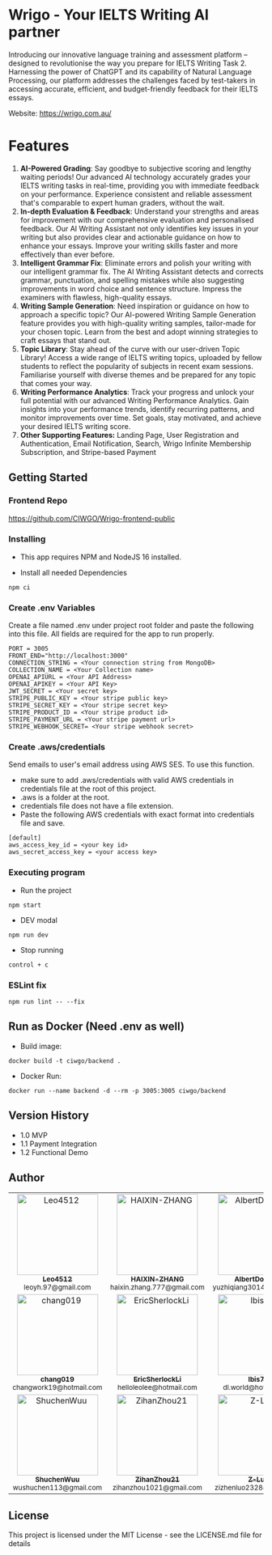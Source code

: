 # Wrigo - Your IELTS Writing AI partner

Introducing our innovative language training and assessment platform – designed to revolutionise the way you prepare for IELTS Writing Task 2. Harnessing the power of ChatGPT and its capability of Natural Language Processing, our platform addresses the challenges faced by test-takers in accessing accurate, efficient, and budget-friendly feedback for their IELTS essays.

Website: https://wrigo.com.au/

# Features

1. **AI-Powered Grading**: Say goodbye to subjective scoring and lengthy waiting periods! Our advanced AI technology accurately grades your IELTS writing tasks in real-time, providing you with immediate feedback on your performance. Experience consistent and reliable assessment that's comparable to expert human graders, without the wait.
2. **In-depth Evaluation & Feedback**: Understand your strengths and areas for improvement with our comprehensive evaluation and personalised feedback. Our AI Writing Assistant not only identifies key issues in your writing but also provides clear and actionable guidance on how to enhance your essays. Improve your writing skills faster and more effectively than ever before.
3. **Intelligent Grammar Fix**: Eliminate errors and polish your writing with our intelligent grammar fix. The AI Writing Assistant detects and corrects grammar, punctuation, and spelling mistakes while also suggesting improvements in word choice and sentence structure. Impress the examiners with flawless, high-quality essays.
4. **Writing Sample Generation**: Need inspiration or guidance on how to approach a specific topic? Our AI-powered Writing Sample Generation feature provides you with high-quality writing samples, tailor-made for your chosen topic. Learn from the best and adopt winning strategies to craft essays that stand out.
5. **Topic Library**: Stay ahead of the curve with our user-driven Topic Library! Access a wide range of IELTS writing topics, uploaded by fellow students to reflect the popularity of subjects in recent exam sessions. Familiarise yourself with diverse themes and be prepared for any topic that comes your way.
6. **Writing Performance Analytics**: Track your progress and unlock your full potential with our advanced Writing Performance Analytics. Gain insights into your performance trends, identify recurring patterns, and monitor improvements over time. Set goals, stay motivated, and achieve your desired IELTS writing score.
7. **Other Supporting Features:** Landing Page, User Registration and Authentication, Email Notification, Search, Wrigo Infinite Membership Subscription, and Stripe-based Payment

## Getting Started

### Frontend Repo

https://github.com/CIWGO/Wrigo-frontend-public

### Installing

- This app requires NPM and NodeJS 16 installed.

- Install all needed Dependencies

```
npm ci
```

### Create .env Variables

Create a file named .env under project root folder and paste the following into this file. 
All fields are required for the app to run properly. 

```
PORT = 3005
FRONT_END="http://localhost:3000"
CONNECTION_STRING = <Your connection string from MongoDB>
COLLECTION_NAME = <Your Collection name>
OPENAI_APIURL = <Your API Address>
OPENAI_APIKEY = <Your API Key>
JWT_SECRET = <Your secret key>
STRIPE_PUBLIC_KEY = <Your stripe public key>
STRIPE_SECRET_KEY = <Your stripe secret key>
STRIPE_PRODUCT_ID = <Your stripe product id>
STRIPE_PAYMENT_URL = <Your stripe payment url>
STRIPE_WEBHOOK_SECRET= <Your stripe webhook secret>
```

### Create .aws/credentials

Send emails to user's email address using AWS SES. To use this function. 
- make sure to add .aws/credentials with valid AWS credentials in credentials file at the root of this project.
- .aws is a folder at the root. 
- credentials file does not have a file extension. 
- Paste the following AWS credentials with exact format into credentials file and save. 

```
[default]
aws_access_key_id = <your key id>
aws_secret_access_key = <your access key>
```

### Executing program

- Run the project

```
npm start
```

- DEV modal

```
npm run dev
```

- Stop running

```
control + c
```

### ESLint fix

```
npm run lint -- --fix
```

## Run as Docker (Need .env as well)

- Build image:

```
docker build -t ciwgo/backend .
```

- Docker Run:

```
docker run --name backend -d --rm -p 3005:3005 ciwgo/backend
```

## Version History

- 1.0 MVP
- 1.1 Payment Integration
- 1.2 Functional Demo

## Author

<table>
  <tr>
    <td align="center">
      <a href="https://github.com/leo4512">
        <img src="https://avatars.githubusercontent.com/u/91560230?s=400&v=4" width="160px;" alt="Leo4512"/>
        <br />
        <sub>
          <b>Leo4512</b>
        </sub>
      </a>
      <br />
      <sub>leoyh.97@gmail.com</sub>
    </td>
    <td align="center">
      <a href="https://github.com/HAIXIN-ZHANG">
        <img src="https://avatars.githubusercontent.com/u/54438591?v=4" width="160px;" alt="HAIXIN-ZHANG"/>
        <br />
        <sub>
          <b>HAIXIN-ZHANG</b>
        </sub>
      </a>
      <br />
      <sub>haixin.zhang.777@gmail.com</sub>
    </td>
    <td align="center">
      <a href="https://github.com/AlbertDontCry">
        <img src="https://avatars.githubusercontent.com/u/87565983?v=4" width="160px;" alt="AlbertDontCry"/>
        <br />
        <sub>
          <b>AlbertDontCry</b>
        </sub>
      </a>
      <br />
      <sub>yuzhiqiang3014@gmail.com</sub>
    </td>
    <td align="center">
      <a href="https://github.com/ArAmber">
        <img src="https://avatars.githubusercontent.com/u/108080055?v=4" width="160px;" alt="ArAmber"/>
        <br />
        <sub>
          <b>ArAmber</b>
        </sub>
      </a>
      <br />
      <sub>xurongnan307@gmail.com</sub>
    </td>
  </tr>
  <tr>
    <td align="center">
      <a href="https://github.com/chang019">
        <img src="https://avatars.githubusercontent.com/u/100551405?v=4" width="160px;" alt="chang019"/>
        <br />
        <sub>
          <b>chang019</b>
        </sub>
      </a>
      <br />
      <sub>changwork19@hotmail.com</sub>
    </td>
    <td align="center">
      <a href="https://github.com/EricSherlockLi">
        <img src="https://avatars.githubusercontent.com/u/101853133?v=4" width="160px;" alt="EricSherlockLi"/>
        <br />
        <sub>
          <b>EricSherlockLi</b>
        </sub>
      </a>
      <br />
      <sub>helloleolee@hotmail.com</sub>
    </td>
    <td align="center">
      <a href="https://github.com/Ibis77">
        <img src="https://avatars.githubusercontent.com/u/111636455?v=4" width="160px;" alt="Ibis77"/>
        <br />
        <sub>
          <b>Ibis77</b>
        </sub>
      </a>
      <br />
      <sub>dl.world@hotmail.com</sub>
    </td>
    <td align="center">
      <a href="https://github.com/Reneezzzzz">
        <img src="https://avatars.githubusercontent.com/u/112042893?v=4" width="160px;" alt="Reneezzzzz"/>
        <br />
        <sub>
          <b>Reneezzzzz</b>
        </sub>
      </a>
      <br />
      <sub>xiaoruiz@utas.edu.au</sub>
    </td>
  </tr>
  <tr>
    <td align="center">
      <a href="https://github.com/ShuchenWuu">
        <img src="https://avatars.githubusercontent.com/u/68723186?v=4" width="160px;" alt="ShuchenWuu"/>
        <br />
        <sub>
          <b>ShuchenWuu</b>
        </sub>
      </a>
      <br />
      <sub>wushuchen113@gmail.com</sub>
    </td>
    <td align="center">
      <a href="https://github.com/ZihanZhou21">
        <img src="https://avatars.githubusercontent.com/u/56948832?v=4" width="160px;" alt="ZihanZhou21"/>
        <br />
        <sub>
          <b>ZihanZhou21</b>
        </sub>
      </a>
      <br />
      <sub>zihanzhou1021@gmail.com</sub>
    </td>
    <td align="center">
      <a href="https://github.com/Z-Luo">
        <img src="https://avatars.githubusercontent.com/u/62637727?v=4" width="160px;" alt="Z-Luo"/>
        <br />
        <sub>
          <b>Z-Luo</b>
        </sub>
      </a>
      <br />
      <sub>zizhenluo2328@gmail.com</sub>
   </td>
   <td align="center">
      <a href="https://github.com/ZJOHN0821">
        <img src="https://avatars.githubusercontent.com/u/104768782?v=4" width="160px;" alt="ZJOHN0821"/>
        <br />
        <sub>
          <b>ZJOHN0821</b>
        </sub>
      </a>
      <br />
      <sub>zhouyinghe0821@gmail.com</sub>
   </td>
  </tr>
<table>

## License

This project is licensed under the MIT License - see the LICENSE.md file for details
